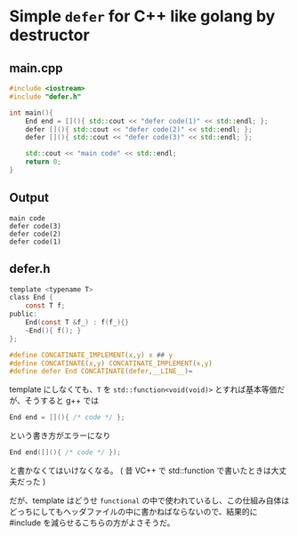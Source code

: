 Simple `defer` for C++ like golang by destructor
================================================

main.cpp
--------

```main.cpp
#include <iostream>
#include "defer.h"

int main(){
    End end = [](){ std::cout << "defer code(1)" << std::endl; };
    defer [](){ std::cout << "defer code(2)" << std::endl; };
    defer [](){ std::cout << "defer code(3)" << std::endl; };

    std::cout << "main code" << std::endl;
    return 0;
}
```

Output
------

```./a|
main code
defer code(3)
defer code(2)
defer code(1)
```


defer.h
-------

```defer.h
template <typename T>
class End {
    const T f;
public:
    End(const T &f_) : f(f_){}
    ~End(){ f(); }
};

#define CONCATINATE_IMPLEMENT(x,y) x ## y
#define CONCATINATE(x,y) CONCATINATE_IMPLEMENT(x,y)
#define defer End CONCATINATE(defer,__LINE__)=
```

template にしなくても、`T` を `std::function<void(void)>` とすれば基本等価だが、そうすると g++ では

```cpp
End end = [](){ /* code */ };
```

という書き方がエラーになり

```cpp
End end([](){ /* code */ });
```

と書かなくてはいけなくなる。
( 昔 VC++ で std::function で書いたときは大丈夫だった )

だが、template はどうせ `functional` の中で使われているし、この仕組み自体はどっちにしてもヘッダファイルの中に書かねばならないので、結果的に #include を減らせるこちらの方がよさそうだ。
